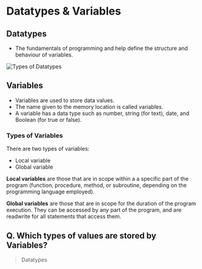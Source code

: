 # Datatypes & Variables

## Datatypes
- The fundamentals of programming and help define the structure and behaviour of variables.

![Types of Datatypes](https://github.com/SamarpanKc/Flutter-Dart/assets/110466655/2a99b206-01c8-4b80-bb9d-243ec39dc359)

## Variables
- Variables are used to store data values.
- The name given to the memory location is called variables.
- A variable has a data type such as number, string (for text), date, and Boolean (for true or false).

### Types of Variables
There are two types of variables:
- Local variable
- Global variable

**Local variables** are those that are in scope within a
a specific part of the program (function, procedure,
method, or subroutine, depending on the
programming language employed).

**Global variables** are those that are in scope for the
duration of the program execution. They can be
accessed by any part of the program, and are readwrite for all statements that access them.

## Q. Which types of values are stored by Variables?
> Datatypes
